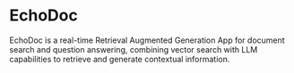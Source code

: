 # EchoDoc
EchoDoc is a real-time Retrieval Augmented Generation App for document search and question answering, combining vector search with LLM capabilities to retrieve and generate contextual information.
